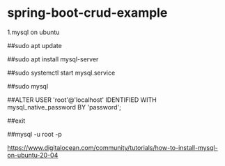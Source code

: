 # spring-boot-crud-example

1.mysql on ubuntu 

##sudo apt update

##sudo apt install mysql-server

##sudo systemctl start mysql.service

##sudo mysql

##ALTER USER 'root'@'localhost' IDENTIFIED WITH mysql_native_password BY 'password'; 

##exit

##mysql -u root -p

https://www.digitalocean.com/community/tutorials/how-to-install-mysql-on-ubuntu-20-04

